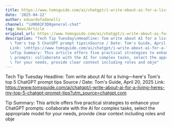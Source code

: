```yaml
---
title: https://www.tomsguide.com/ai/chatgpt/i-write-about-ai-for-a-living-heres-my-top-5-chatgpt-prompt-tips?utm_source=chatgpt.com
date: '2025-04-22'
author: eduardofadanelli
channel: "\U0001F3D8general-chat"
tag: News/Article
original_url: https://www.tomsguide.com/ai/chatgpt/i-write-about-ai-for-a-living-heres-my-top-5-chatgpt-prompt-tips?utm_source=chatgpt.com
description: "Tech Tip Tuesday\nHeadline: Tom write about AI for a living\u2014here's\
  \ Tom's top 5 ChatGPT prompt tips\nSource / Date: Tom's Guide, April 20, 2025\n\
  Link: \nhttps://www.tomsguide.com/ai/chatgpt/i-write-about-ai-for-a-living-heres-my-top-5-chatgpt-prompt-tips?utm_source=chatgpt.com\n\
  \nTip Summary: This article offers five practical strategies to enhance your ChatGPT\
  \ prompts: collaborate with the AI for complex tasks, select the appropriate model\
  \ for your needs, provide clear context including roles and obje"
---
```


Tech Tip Tuesday
Headline: Tom write about AI for a living—here's Tom's top 5 ChatGPT prompt tips
Source / Date: Tom's Guide, April 20, 2025
Link: 
https://www.tomsguide.com/ai/chatgpt/i-write-about-ai-for-a-living-heres-my-top-5-chatgpt-prompt-tips?utm_source=chatgpt.com

Tip Summary: This article offers five practical strategies to enhance your ChatGPT prompts: collaborate with the AI for complex tasks, select the appropriate model for your needs, provide clear context including roles and obje